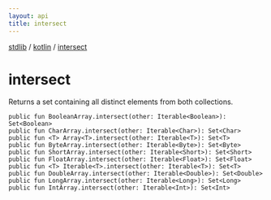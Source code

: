 ```yaml
---
layout: api
title: intersect
---
```

[stdlib](../index.html) / [kotlin](index.html) / [intersect](intersect.html)

# intersect
Returns a set containing all distinct elements from both collections.
```
public fun BooleanArray.intersect(other: Iterable<Boolean>): Set<Boolean>
public fun CharArray.intersect(other: Iterable<Char>): Set<Char>
public fun <T> Array<T>.intersect(other: Iterable<T>): Set<T>
public fun ByteArray.intersect(other: Iterable<Byte>): Set<Byte>
public fun ShortArray.intersect(other: Iterable<Short>): Set<Short>
public fun FloatArray.intersect(other: Iterable<Float>): Set<Float>
public fun <T> Iterable<T>.intersect(other: Iterable<T>): Set<T>
public fun DoubleArray.intersect(other: Iterable<Double>): Set<Double>
public fun LongArray.intersect(other: Iterable<Long>): Set<Long>
public fun IntArray.intersect(other: Iterable<Int>): Set<Int>
```
